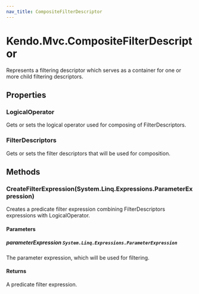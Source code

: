 ```yaml
---
nav_title: CompositeFilterDescriptor
---
```


# Kendo.Mvc.CompositeFilterDescriptor
Represents a filtering descriptor which serves as a container for one or more child filtering descriptors.



## Properties


### LogicalOperator

Gets or sets the logical operator used for composing of FilterDescriptors.

### FilterDescriptors

Gets or sets the filter descriptors that will be used for composition.




## Methods


### CreateFilterExpression(System.Linq.Expressions.ParameterExpression)
Creates a predicate filter expression combining FilterDescriptors 
            expressions with LogicalOperator.


#### Parameters

##### parameterExpression `System.Linq.Expressions.ParameterExpression`
The parameter expression, which will be used for filtering.



#### Returns
A predicate filter expression.




